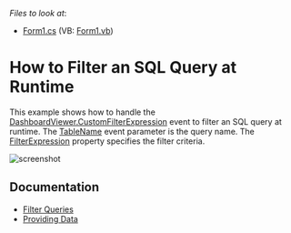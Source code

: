 <!-- default file list -->
*Files to look at*:

* [Form1.cs](./CS/Dashboard_CustomFilterExpression_Win/Form1.cs) (VB: [Form1.vb](./VB/Dashboard_CustomFilterExpression_Win/Form1.vb))
<!-- default file list end -->
# How to Filter an SQL Query at Runtime


This example shows how to handle the [DashboardViewer.CustomFilterExpression](https://docs.devexpress.com/Dashboard/DevExpress.DashboardWin.DashboardViewer.CustomFilterExpression) event to filter an SQL query at runtime. The [TableName](https://docs.devexpress.com/CoreLibraries/DevExpress.DataAccess.CustomFilterExpressionEventArgs.TableName) event parameter is the query name. The [FilterExpression](https://docs.devexpress.com/CoreLibraries/DevExpress.DataAccess.CustomFilterExpressionEventArgs.FilterExpression) property specifies the filter criteria.


![screenshot](/images/screenshot.png)

## Documentation

- [Filter Queries](https://docs.devexpress.com/Dashboard/115207)
- [Providing Data](https://docs.devexpress.com/Dashboard/16914/)
